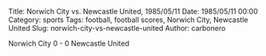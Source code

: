 Title: Norwich City vs. Newcastle United, 1985/05/11
Date: 1985/05/11 00:00
Category: sports
Tags: football, football scores, Norwich City, Newcastle United
Slug: norwich-city-vs-newcastle-united
Author: carbonero


Norwich City 0 - 0 Newcastle United
